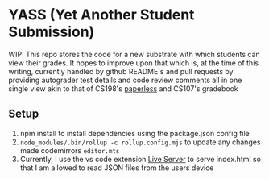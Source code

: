 # YASS (Yet Another Student Submission)

WIP: This repo stores the code for a new substrate with which students
can view their grades. It hopes to improve upon that which is, at the time
of this writing, currently handled by github README's
and pull requests by providing autograder test details and code review
comments all in one single view akin to that of
CS198's [paperless](https://paperless.stanford.edu) and CS107's gradebook
## Setup
1. npm install to install dependencies using the package.json config file
2. `node_modules/.bin/rollup -c rollup.config.mjs` to update any changes made
codemirrors `editor.mts`
3. Currently, I use the vs code extension [Live Server](https://marketplace.visualstudio.com/items?itemName=ritwickdey.LiveServer) to
serve index.html so that I am allowed to read JSON files from the
users device